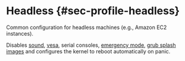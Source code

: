 # Headless {#sec-profile-headless}

Common configuration for headless machines (e.g., Amazon EC2 instances).

Disables [sound](options.html#opt-sound.enable),
[vesa](options.html#opt-boot.vesa), serial consoles,
[emergency mode](options.html#opt-systemd.enableEmergencyMode),
[grub splash images](options.html#opt-boot.loader.grub.splashImage)
and configures the kernel to reboot automatically on panic.
